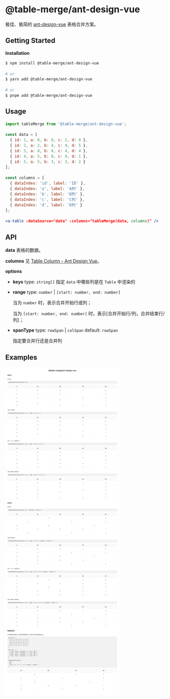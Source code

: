 # @table-merge/ant-design-vue

极佳、极简的 [ant-design-vue](https://github.com/vueComponent/ant-design-vue) 表格合并方案。

## Getting Started

**Installation**

```bash
$ npm install @table-merge/ant-design-vue

# or
$ yarn add @table-merge/ant-design-vue

# or
$ pnpm add @table-merge/ant-design-vue
```

## Usage

```jsx
import tableMerge from '@table-merge/ant-design-vue';

const data = [
  { id: 1, a: 8, b: 8, c: 2, d: 0 },
  { id: 2, a: 2, b: 4, c: 4, d: 5 },
  { id: 3, a: 8, b: 8, c: 4, d: 4 },
  { id: 4, a: 5, b: 8, c: 4, d: 1 },
  { id: 5, a: 5, b: 3, c: 3, d: 2 }
];

const columns = [
  { dataIndex: 'id', label: 'ID' },
  { dataIndex: 'a', label: 'A列' },
  { dataIndex: 'b', label: 'B列' },
  { dataIndex: 'c', label: 'C列' },
  { dataIndex: 'd', label: 'D列' }
];

<a-table :dataSource="data" :columns="tableMerge(data, columns)" />
```

## API

**data**
表格的数据。

**columns**
见 [Table Column - Ant Design Vue](https://www.antdv.com/components/table-cn#Column)。

**options**

- **keys**
  type: `string[]`
  指定 `data` 中哪些列是在 `Table` 中渲染的

- **range**
  type: `number` | `[start: number, end: number]`

  当为 `number` 时，表示合并开始行或列；

  当为 `[start: number, end: number]` 时，表示[合并开始行/列，合并结束行/列]；

- **spanType**
  type: `rowSpan` | `colSpan`
  default: `rowSpan`

  指定要合并行还是合并列

## Examples

![alt examples](./examples.png)

